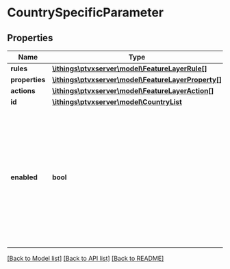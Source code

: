# CountrySpecificParameter

## Properties
Name | Type | Description | Notes
------------ | ------------- | ------------- | -------------
**rules** | [**\ithings\ptvxserver\model\FeatureLayerRule[]**](FeatureLayerRule.md) |  | [optional] 
**properties** | [**\ithings\ptvxserver\model\FeatureLayerProperty[]**](FeatureLayerProperty.md) |  | [optional] 
**actions** | [**\ithings\ptvxserver\model\FeatureLayerAction[]**](FeatureLayerAction.md) |  | [optional] 
**id** | [**\ithings\ptvxserver\model\CountryList**](CountryList.md) |  | 
**enabled** | **bool** | Enables or disables the country. If disabled, every subsequent rule, property and action type that is relative to this country will be disabled as well. | [optional] 

[[Back to Model list]](../../README.md#documentation-for-models) [[Back to API list]](../../README.md#documentation-for-api-endpoints) [[Back to README]](../../README.md)

